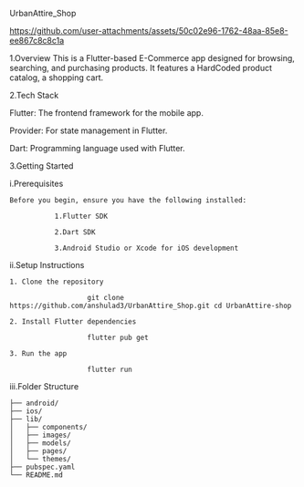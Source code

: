 UrbanAttire_Shop


https://github.com/user-attachments/assets/50c02e96-1762-48aa-85e8-ee867c8c8c1a


1.Overview
This is a Flutter-based E-Commerce app designed for browsing, searching, and purchasing products. It features a HardCoded product catalog, a shopping cart. 

2.Tech Stack

Flutter: The frontend framework for the mobile app.

Provider: For state management in Flutter.

Dart: Programming language used with Flutter.

3.Getting Started


i.Prerequisites

    Before you begin, ensure you have the following installed:

               1.Flutter SDK

               2.Dart SDK

               3.Android Studio or Xcode for iOS development

ii.Setup Instructions

    1. Clone the repository  

                       git clone https://github.com/anshulad3/UrbanAttire_Shop.git cd UrbanAttire-shop
   
    2. Install Flutter dependencies

                       flutter pub get

    3. Run the app

                       flutter run


iii.Folder Structure

    ├── android/
    ├── ios/
    ├── lib/
    │   ├── components/
    │   ├── images/
    │   ├── models/
    │   ├── pages/
    │   └── themes/
    ├── pubspec.yaml
    └── README.md
   
    
